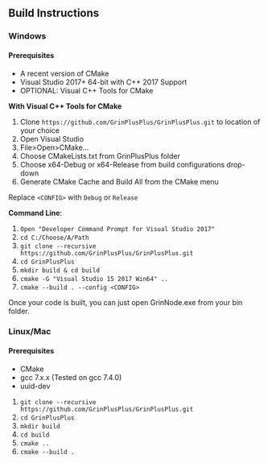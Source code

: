 ## Build Instructions

### Windows
#### Prerequisites
* A recent version of CMake
* Visual Studio 2017+ 64-bit with C++ 2017 Support
* OPTIONAL: Visual C++ Tools for CMake

**With Visual C++ Tools for CMake**
1. Clone `https://github.com/GrinPlusPlus/GrinPlusPlus.git` to location of your choice
2. Open Visual Studio
3. File>Open>CMake...
4. Choose CMakeLists.txt from GrinPlusPlus folder
5. Choose x64-Debug or x64-Release from build configurations drop-down
6. Generate CMake Cache and Build All from the CMake menu

Replace `<CONFIG>` with `Debug` or `Release`

**Command Line**:
1. ```Open "Developer Command Prompt for Visual Studio 2017"```
2. ```cd C:/Choose/A/Path```
3. ```git clone --recursive https://github.com/GrinPlusPlus/GrinPlusPlus.git```
4. ```cd GrinPlusPlus```
5. ```mkdir build & cd build```
6. ```cmake -G "Visual Studio 15 2017 Win64" ..```
7. ```cmake --build . --config <CONFIG>```

Once your code is built, you can just open GrinNode.exe from your bin folder.

### Linux/Mac
#### Prerequisites
* CMake
* gcc 7.x.x (Tested on gcc 7.4.0)
* uuid-dev

1. ```git clone --recursive https://github.com/GrinPlusPlus/GrinPlusPlus.git```
2. ```cd GrinPlusPlus```
3. ```mkdir build```
4. ```cd build```
5. ```cmake ..```
6. ```cmake --build .```
